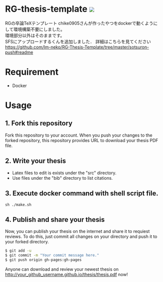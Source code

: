 RG-thesis-template
![](https://github.com/im-neko/RG-Thesis-Template/workflows/build/badge.svg)
=====
RGの卒論TeXテンプレート
chike0905さんが作ったやつをdockerで動くようにして環境構築不要にしました。  
環境部分以外はそのままです。  
SFSにアップロードするくんを追加しました． 
詳細はこちらを見てください  
https://github.com/Im-neko/RG-Thesis-Template/tree/master/sotsuron-push#readme


# Requirement

* Docker

# Usage

## 1. Fork this repository

Fork this repository to your account.
When you push your changes to the forked repository, this repository provides URL to download your thesis PDF file.

## 2. Write your thesis

* Latex files to edit is exists under the "src" directory.
* Use files under the "bib" directory to list citations.

## 3. Execute docker command with shell script file.

`sh ./make.sh`

## 4. Publish and share your thesis

Now, you can publish your thesis on the internet and share it to requiest reviews.
To do this, just commit all changes on your directory and push it to your forked directory.

```bash
$ git add -u
$ git commit -m "Your commit message here."
$ git push origin gh-pages:gh-pages
```

Anyone can download and review your newest thesis on http://your_github_username.github.io/thesis/thesis.pdf now!

